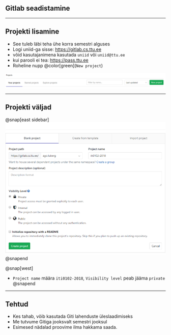 ## Gitlab seadistamine

---

## Projekti lisamine

- See tuleb läbi teha ühe korra semestri alguses
- Logi uniid-ga sisse: https://gitlab.cs.ttu.ee
 - võid kasutajanimena kasutada ``uniid`` või ``uniid@ttu.ee``
 - kui parooli ei tea: https://pass.ttu.ee
- Roheline nupp @color[green](``New project``)

![Add project](gitlab-conf/new_project.png)

---

## Projekti väljad

@snap[east sidebar]
![Project form](gitlab-conf/project_form.png)
@snapend

@snap[west]
- ``Project name`` määra ``iti0102-2018``, ``Visibility level`` peab jääma ``private``
@snapend

---

## Tehtud

- Kes tahab, võib kasutada Giti lahenduste üleslaadimiseks
- Me tutvume Gitiga jooksvalt semestri jooksul
- Esimesed nädalad proovime ilma hakkama saada.